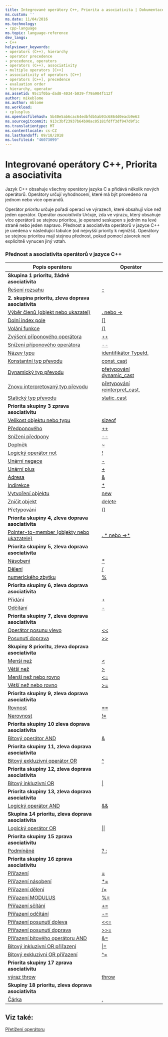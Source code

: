 ```yaml
---
title: Integrované operátory C++, Priorita a asociativita | Dokumentace Microsoftu
ms.custom: ''
ms.date: 11/04/2016
ms.technology:
- cpp-language
ms.topic: language-reference
dev_langs:
- C++
helpviewer_keywords:
- operators (C++), hierarchy
- operator precedence
- precedence, operators
- operators (C++), associativity
- multiple operators [C++]
- associativity of operators [C++]
- operators [C++], precedence
- evaluation order
- hierarchy, operator
ms.assetid: 95c1f0ba-dad8-4034-b039-f79a904f112f
author: mikeblome
ms.author: mblome
ms.workload:
- cplusplus
ms.openlocfilehash: 5b40e5ab6cac64edbfdb5ab93c6864d0eacb9e63
ms.sourcegitcommit: 913c3bf23937b64b90ac05181fdff3df947d9f1c
ms.translationtype: MT
ms.contentlocale: cs-CZ
ms.lasthandoff: 09/18/2018
ms.locfileid: "46073099"
---
```

# <a name="c-built-in-operators-precedence-and-associativity"></a>Integrované operátory C++, Priorita a asociativita

Jazyk C++ obsahuje všechny operátory jazyka C a přidává několik nových operátorů. Operátory určují vyhodnocení, které má být provedeno na jednom nebo více operandů.

Operátor *prioritu* určuje pořadí operací ve výrazech, které obsahují více než jeden operátor. Operátor *asociativita* Určuje, zda ve výrazu, který obsahuje více operátorů se stejnou prioritou, je operand seskupen s jedním na levé straně nebo jeden napravo. Přednost a asociativita operátorů v jazyce C++ je uvedena v následující tabulce (od nejvyšší priority k nejnižší). Operátory se stejnou prioritou mají stejnou přednost, pokud pomocí závorek není explicitně vynucen jiný vztah.

### <a name="c-operator-precedence-and-associativity"></a>Přednost a asociativita operátorů v jazyce C++

|Popis operátoru|Operátor|
|--------------------------|--------------|
|**Skupina 1 prioritu, žádné asociativita**|
|[Řešení rozsahu](../cpp/scope-resolution-operator.md)|[::](../cpp/scope-resolution-operator.md)|
|**2. skupina prioritu, zleva doprava asociativita**|
|[Výběr členů (objekt nebo ukazatel)](../cpp/member-access-operators-dot-and.md)|[. nebo ->](../cpp/member-access-operators-dot-and.md)|
|[Dolní index pole](../cpp/subscript-operator.md)|[&#91;&#93;](../cpp/subscript-operator.md)|
|[Volání funkce](../cpp/function-call-operator-parens.md)|[()](../cpp/function-call-operator-parens.md)|
|[Zvýšení příponového operátora](../cpp/postfix-increment-and-decrement-operators-increment-and-decrement.md)|[++](../cpp/postfix-increment-and-decrement-operators-increment-and-decrement.md)|
|[Snížení příponového operátora](../cpp/postfix-increment-and-decrement-operators-increment-and-decrement.md)|[--](../cpp/postfix-increment-and-decrement-operators-increment-and-decrement.md)|
|[Název typu](../cpp/typeid-operator.md)|[identifikátor TypeId.](../cpp/typeid-operator.md)|
|[Konstantní typ převodu](../cpp/const-cast-operator.md)|[const_cast](../cpp/const-cast-operator.md)|
|[Dynamický typ převodu](../cpp/dynamic-cast-operator.md)|[přetypování dynamic_cast](../cpp/dynamic-cast-operator.md)|
|[Znovu interpretovaný typ převodu](../cpp/reinterpret-cast-operator.md)|[přetypování reinterpret_cast.](../cpp/reinterpret-cast-operator.md)|
|[Statický typ převodu](../cpp/static-cast-operator.md)|[static_cast](../cpp/static-cast-operator.md)|
|**Priorita skupiny 3 zprava asociativitu**|
|[Velikost objektu nebo typu](../cpp/sizeof-operator.md)|[sizeof](../cpp/sizeof-operator.md)|
|[Předponového](../cpp/prefix-increment-and-decrement-operators-increment-and-decrement.md)|[++](../cpp/prefix-increment-and-decrement-operators-increment-and-decrement.md)|
|[Snížení předpony](../cpp/prefix-increment-and-decrement-operators-increment-and-decrement.md)|[--](../cpp/prefix-increment-and-decrement-operators-increment-and-decrement.md)|
|[Doplněk](../cpp/one-s-complement-operator-tilde.md)|[~](../cpp/one-s-complement-operator-tilde.md)|
|[Logický operátor not](../cpp/logical-negation-operator-exclpt.md)|[\!](../cpp/logical-negation-operator-exclpt.md)|
|[Unární negace](../cpp/unary-plus-and-negation-operators-plus-and.md)|[-](../cpp/unary-plus-and-negation-operators-plus-and.md)|
|[Unární plus](../cpp/unary-plus-and-negation-operators-plus-and.md)|[+](../cpp/unary-plus-and-negation-operators-plus-and.md)|
|[Adresa](../cpp/address-of-operator-amp.md)|[&amp;](../cpp/address-of-operator-amp.md)|
|[Indirekce](../cpp/indirection-operator-star.md)|[&#42;](../cpp/indirection-operator-star.md)|
|[Vytvoření objektu](../cpp/new-operator-cpp.md)|[new](../cpp/new-operator-cpp.md)|
|[Zničit objekt](../cpp/delete-operator-cpp.md)|[delete](../cpp/delete-operator-cpp.md)|
|[Přetypování](../cpp/cast-operator-parens.md)|[()](../cpp/cast-operator-parens.md)|
|**Priorita skupiny 4, zleva doprava asociativita**|
|[Pointer-to-member (objekty nebo ukazatele)](../cpp/pointer-to-member-operators-dot-star-and-star.md)|[. &#42; nebo ->&#42;](../cpp/pointer-to-member-operators-dot-star-and-star.md)|
|**Priorita skupiny 5, zleva doprava asociativita**|
|[Násobení](../cpp/multiplicative-operators-and-the-modulus-operator.md)|[&#42;](../cpp/multiplicative-operators-and-the-modulus-operator.md)|
|[Dělení](../cpp/multiplicative-operators-and-the-modulus-operator.md)|[/](../cpp/multiplicative-operators-and-the-modulus-operator.md)|
|[numerického zbytku](../cpp/multiplicative-operators-and-the-modulus-operator.md)|[%](../cpp/multiplicative-operators-and-the-modulus-operator.md)|
|**Priorita skupiny 6, zleva doprava asociativita**|
|[Přidání](../cpp/additive-operators-plus-and.md)|[+](../cpp/additive-operators-plus-and.md)|
|[Odčítání](../cpp/additive-operators-plus-and.md)|[-](../cpp/additive-operators-plus-and.md)|
|**Priorita skupiny 7, zleva doprava asociativita**|
|[Operátor posunu vlevo](../cpp/left-shift-and-right-shift-operators-input-and-output.md)|[<<](../cpp/left-shift-and-right-shift-operators-input-and-output.md)|
|[Posunutí doprava](../cpp/left-shift-and-right-shift-operators-input-and-output.md)|[>>](../cpp/left-shift-and-right-shift-operators-input-and-output.md)|
|**Skupiny 8 prioritu, zleva doprava asociativita**|
|[Menší než](../cpp/relational-operators-equal-and-equal.md)|[<](../cpp/relational-operators-equal-and-equal.md)|
|[Větší než](../cpp/relational-operators-equal-and-equal.md)|[>](../cpp/relational-operators-equal-and-equal.md)|
|[Menší než nebo rovno](../cpp/relational-operators-equal-and-equal.md)|[<=](../cpp/relational-operators-equal-and-equal.md)|
|[Větší než nebo rovno](../cpp/relational-operators-equal-and-equal.md)|[>=](../cpp/relational-operators-equal-and-equal.md)|
|**Priorita skupiny 9, zleva doprava asociativita**|
|[Rovnost](../cpp/equality-operators-equal-equal-and-exclpt-equal.md)|[==](../cpp/equality-operators-equal-equal-and-exclpt-equal.md)|
|[Nerovnost](../cpp/equality-operators-equal-equal-and-exclpt-equal.md)|[\!=](../cpp/equality-operators-equal-equal-and-exclpt-equal.md)|
|**Priorita skupiny 10 zleva doprava asociativita**|
|[Bitový operátor AND](../cpp/bitwise-and-operator-amp.md)|[&amp;](../cpp/bitwise-and-operator-amp.md)|
|**Priorita skupiny 11, zleva doprava asociativita**|
|[Bitový exkluzivní operátor OR](../cpp/bitwise-exclusive-or-operator-hat.md)|[^](../cpp/bitwise-exclusive-or-operator-hat.md)|
|**Priorita skupiny 12, zleva doprava asociativita**|
|[Bitový inkluzivní OR](../cpp/bitwise-inclusive-or-operator-pipe.md)|[&#124;](../cpp/bitwise-inclusive-or-operator-pipe.md)|
|**Priorita skupiny 13, zleva doprava asociativita**|
|[Logický operátor AND](../cpp/logical-and-operator-amp-amp.md)|[&amp;&amp;](../cpp/logical-and-operator-amp-amp.md)|
|**Skupina 14 prioritu, zleva doprava asociativita**|
|[Logický operátor OR](../cpp/logical-or-operator-pipe-pipe.md)|[&#124;&#124;](../cpp/logical-or-operator-pipe-pipe.md)|
|**Priorita skupiny 15 zprava asociativitu**|
|[Podmíněné](../cpp/conditional-operator-q.md)|[? :](../cpp/conditional-operator-q.md)|
|**Priorita skupiny 16 zprava asociativitu**|
|[Přiřazení](../cpp/assignment-operators.md)|[=](../cpp/assignment-operators.md)|
|[Přiřazení násobení](../cpp/assignment-operators.md)|[&#42;=](../cpp/assignment-operators.md)|
|[Přiřazení dělení](../cpp/assignment-operators.md)|[/=](../cpp/assignment-operators.md)|
|[Přiřazení MODULUS](../cpp/assignment-operators.md)|[%=](../cpp/assignment-operators.md)|
|[Přiřazení sčítání](../cpp/assignment-operators.md)|[+=](../cpp/assignment-operators.md)|
|[Přiřazení odčítání](../cpp/assignment-operators.md)|[-=](../cpp/assignment-operators.md)|
|[Přiřazení posunutí doleva](../cpp/assignment-operators.md)|[<<=](../cpp/assignment-operators.md)|
|[Přiřazení posunutí doprava](../cpp/assignment-operators.md)|[>>=](../cpp/assignment-operators.md)|
|[Přiřazení bitového operátoru AND](../cpp/assignment-operators.md)|[&amp;=](../cpp/assignment-operators.md)|
|[Bitový inkluzivní OR přiřazení](../cpp/assignment-operators.md)|[&#124;=](../cpp/assignment-operators.md)|
|[Bitový exkluzivní OR přiřazení](../cpp/assignment-operators.md)|[^=](../cpp/assignment-operators.md)|
|**Priorita skupiny 17 zprava asociativitu**|
|[výraz throw](../cpp/try-throw-and-catch-statements-cpp.md)|[throw](../cpp/try-throw-and-catch-statements-cpp.md)|
|**Skupiny 18 prioritu, zleva doprava asociativita**|
|[Čárka](../cpp/comma-operator.md)|[,](../cpp/comma-operator.md)|

## <a name="see-also"></a>Viz také:

[Přetížení operátoru](operator-overloading.md)